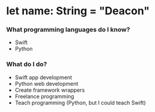 # let name: String = "Deacon"

### What programming languages do I know?
  - Swift
  - Python

### What do I do?
  - Swift app development
  - Python web development
  - Create framework wrappers
  - Freelance programming
  - Teach programming (Python, but I could teach Swift)
